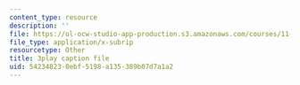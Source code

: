 ```yaml
---
content_type: resource
description: ''
file: https://ol-ocw-studio-app-production.s3.amazonaws.com/courses/11-601-introduction-to-environmental-policy-and-planning-fall-2016/542348230ebf5198a135389b07d7a1a2_St_PAkSBiYs.vtt
file_type: application/x-subrip
resourcetype: Other
title: 3play caption file
uid: 54234823-0ebf-5198-a135-389b07d7a1a2
---
```

